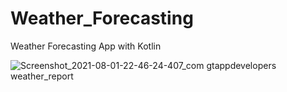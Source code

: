 # Weather_Forecasting
Weather Forecasting App with Kotlin



![Screenshot_2021-08-01-22-46-24-407_com gtappdevelopers weather_report](https://user-images.githubusercontent.com/65177326/127780263-9367234d-51ee-404e-92db-928238b95ab9.jpg)
